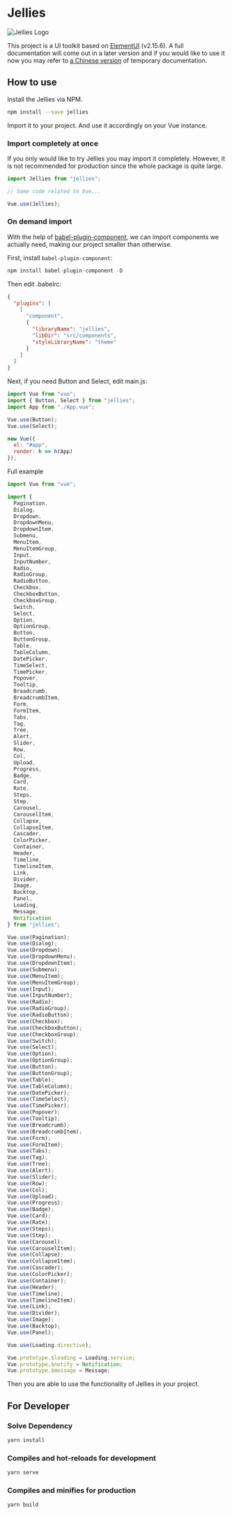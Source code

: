 # Jellies

![Jellies Logo](https://user-images.githubusercontent.com/2560088/70382313-91314180-1994-11ea-8ad3-6c97b1d0a283.png)

This project is a UI toolkit based on [ElementUI](https://github.com/ElemeFE/element) (v2.15.6). A full documentation will come out in a later version and if you would like to use it now you may refer to [a Chinese version](https://www.yuque.com/haoranyu/jellies) of temporary documentation.

## How to use

Install the Jellies via NPM.

```bash
npm install --save jellies
```

Import it to your project. And use it accordingly on your Vue instance.

### Import completely at once

If you only would like to try Jellies you may import it completely. However, it is not recommended for production since the whole package is quite large.

```javascript
import Jellies from "jellies";

// Some code related to Vue...

Vue.use(Jellies);
```

### On demand import

With the help of [babel-plugin-component](https://github.com/ElementUI/babel-plugin-component), we can import components we actually need, making our project smaller than otherwise.

First, install `babel-plugin-component`:

```javascript
npm install babel-plugin-component -D
```

Then edit .babelrc:

```json
{
  "plugins": [
    [
      "component",
      {
        "libraryName": "jellies",
        "libDir": "src/components",
        "styleLibraryName": "theme"
      }
    ]
  ]
}
```

Next, if you need Button and Select, edit main.js:

```javascript
import Vue from "vue";
import { Button, Select } from "jellies";
import App from "./App.vue";

Vue.use(Button);
Vue.use(Select);

new Vue({
  el: "#app",
  render: h => h(App)
});
```

Full example

```javascript
import Vue from "vue";

import {
  Pagination,
  Dialog,
  Dropdown,
  DropdownMenu,
  DropdownItem,
  Submenu,
  MenuItem,
  MenuItemGroup,
  Input,
  InputNumber,
  Radio,
  RadioGroup,
  RadioButton,
  Checkbox,
  CheckboxButton,
  CheckboxGroup,
  Switch,
  Select,
  Option,
  OptionGroup,
  Button,
  ButtonGroup,
  Table,
  TableColumn,
  DatePicker,
  TimeSelect,
  TimePicker,
  Popover,
  Tooltip,
  Breadcrumb,
  BreadcrumbItem,
  Form,
  FormItem,
  Tabs,
  Tag,
  Tree,
  Alert,
  Slider,
  Row,
  Col,
  Upload,
  Progress,
  Badge,
  Card,
  Rate,
  Steps,
  Step,
  Carousel,
  CarouselItem,
  Collapse,
  CollapseItem,
  Cascader,
  ColorPicker,
  Container,
  Header,
  Timeline,
  TimelineItem,
  Link,
  Divider,
  Image,
  Backtop,
  Panel,
  Loading,
  Message,
  Notification
} from "jellies";

Vue.use(Pagination);
Vue.use(Dialog);
Vue.use(Dropdown);
Vue.use(DropdownMenu);
Vue.use(DropdownItem);
Vue.use(Submenu);
Vue.use(MenuItem);
Vue.use(MenuItemGroup);
Vue.use(Input);
Vue.use(InputNumber);
Vue.use(Radio);
Vue.use(RadioGroup);
Vue.use(RadioButton);
Vue.use(Checkbox);
Vue.use(CheckboxButton);
Vue.use(CheckboxGroup);
Vue.use(Switch);
Vue.use(Select);
Vue.use(Option);
Vue.use(OptionGroup);
Vue.use(Button);
Vue.use(ButtonGroup);
Vue.use(Table);
Vue.use(TableColumn);
Vue.use(DatePicker);
Vue.use(TimeSelect);
Vue.use(TimePicker);
Vue.use(Popover);
Vue.use(Tooltip);
Vue.use(Breadcrumb);
Vue.use(BreadcrumbItem);
Vue.use(Form);
Vue.use(FormItem);
Vue.use(Tabs);
Vue.use(Tag);
Vue.use(Tree);
Vue.use(Alert);
Vue.use(Slider);
Vue.use(Row);
Vue.use(Col);
Vue.use(Upload);
Vue.use(Progress);
Vue.use(Badge);
Vue.use(Card);
Vue.use(Rate);
Vue.use(Steps);
Vue.use(Step);
Vue.use(Carousel);
Vue.use(CarouselItem);
Vue.use(Collapse);
Vue.use(CollapseItem);
Vue.use(Cascader);
Vue.use(ColorPicker);
Vue.use(Container);
Vue.use(Header);
Vue.use(Timeline);
Vue.use(TimelineItem);
Vue.use(Link);
Vue.use(Divider);
Vue.use(Image);
Vue.use(Backtop);
Vue.use(Panel);

Vue.use(Loading.directive);

Vue.prototype.$loading = Loading.service;
Vue.prototype.$notify = Notification;
Vue.prototype.$message = Message;
```

Then you are able to use the functionality of Jellies in your project.

## For Developer

### Solve Dependency

```bash
yarn install
```

### Compiles and hot-reloads for development

```bash
yarn serve
```

### Compiles and minifies for production

```bash
yarn build
```
